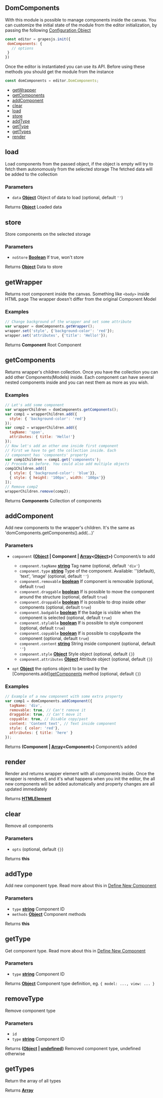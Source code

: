 <!-- Generated by documentation.js. Update this documentation by updating the source code. -->

## DomComponents

With this module is possible to manage components inside the canvas. You can customize the initial state of the module from the editor initialization, by passing the following [Configuration Object][1]

```js
const editor = grapesjs.init({
 domComponents: {
   // options
 }
})
```

Once the editor is instantiated you can use its API. Before using these methods you should get the module from the instance

```js
const domComponents = editor.DomComponents;
```

*   [getWrapper][2]
*   [getComponents][3]
*   [addComponent][4]
*   [clear][5]
*   [load][6]
*   [store][7]
*   [addType][8]
*   [getType][9]
*   [getTypes][10]
*   [render][11]

## load

Load components from the passed object, if the object is empty will try to fetch them
autonomously from the selected storage
The fetched data will be added to the collection

### Parameters

*   `data` **[Object][12]** Object of data to load (optional, default `''`)

Returns **[Object][12]** Loaded data

## store

Store components on the selected storage

### Parameters

*   `noStore` **[Boolean][13]** If true, won't store

Returns **[Object][12]** Data to store

## getWrapper

Returns root component inside the canvas. Something like `<body>` inside HTML page
The wrapper doesn't differ from the original Component Model

### Examples

```javascript
// Change background of the wrapper and set some attribute
var wrapper = domComponents.getWrapper();
wrapper.set('style', {'background-color': 'red'});
wrapper.set('attributes', {'title': 'Hello!'});
```

Returns **Component** Root Component

## getComponents

Returns wrapper's children collection. Once you have the collection you can
add other Components(Models) inside. Each component can have several nested
components inside and you can nest them as more as you wish.

### Examples

```javascript
// Let's add some component
var wrapperChildren = domComponents.getComponents();
var comp1 = wrapperChildren.add({
  style: { 'background-color': 'red'}
});
var comp2 = wrapperChildren.add({
  tagName: 'span',
  attributes: { title: 'Hello!'}
});
// Now let's add an other one inside first component
// First we have to get the collection inside. Each
// component has 'components' property
var comp1Children = comp1.get('components');
// Procede as before. You could also add multiple objects
comp1Children.add([
  { style: { 'background-color': 'blue'}},
  { style: { height: '100px', width: '100px'}}
]);
// Remove comp2
wrapperChildren.remove(comp2);
```

Returns **Components** Collection of components

## addComponent

Add new components to the wrapper's children. It's the same
as 'domComponents.getComponents().add(...)'

### Parameters

*   `component` **([Object][12] | Component | [Array][14]<[Object][12]>)** Component/s to add

    *   `component.tagName` **[string][15]** Tag name (optional, default `'div'`)
    *   `component.type` **[string][15]** Type of the component. Available: ''(default), 'text', 'image' (optional, default `''`)
    *   `component.removable` **[boolean][13]** If component is removable (optional, default `true`)
    *   `component.draggable` **[boolean][13]** If is possible to move the component around the structure (optional, default `true`)
    *   `component.droppable` **[boolean][13]** If is possible to drop inside other components (optional, default `true`)
    *   `component.badgable` **[boolean][13]** If the badge is visible when the component is selected (optional, default `true`)
    *   `component.stylable` **[boolean][13]** If is possible to style component (optional, default `true`)
    *   `component.copyable` **[boolean][13]** If is possible to copy\&paste the component (optional, default `true`)
    *   `component.content` **[string][15]** String inside component (optional, default `''`)
    *   `component.style` **[Object][12]** Style object (optional, default `{}`)
    *   `component.attributes` **[Object][12]** Attribute object (optional, default `{}`)
*   `opt` **[Object][12]** the options object to be used by the \[Components.add][getComponents][3] method (optional, default `{}`)

### Examples

```javascript
// Example of a new component with some extra property
var comp1 = domComponents.addComponent({
  tagName: 'div',
  removable: true, // Can't remove it
  draggable: true, // Can't move it
  copyable: true, // Disable copy/past
  content: 'Content text', // Text inside component
  style: { color: 'red'},
  attributes: { title: 'here' }
});
```

Returns **(Component | [Array][14]\<Component>)** Component/s added

## render

Render and returns wrapper element with all components inside.
Once the wrapper is rendered, and it's what happens when you init the editor,
the all new components will be added automatically and property changes are all
updated immediately

Returns **[HTMLElement][16]** 

## clear

Remove all components

### Parameters

*   `opts`   (optional, default `{}`)

Returns **this** 

## addType

Add new component type.
Read more about this in [Define New Component][17]

### Parameters

*   `type` **[string][15]** Component ID
*   `methods` **[Object][12]** Component methods

Returns **this** 

## getType

Get component type.
Read more about this in [Define New Component][17]

### Parameters

*   `type` **[string][15]** Component ID

Returns **[Object][12]** Component type definition, eg. `{ model: ..., view: ... }`

## removeType

Remove component type

### Parameters

*   `id`  
*   `type` **[string][15]** Component ID

Returns **([Object][12] | [undefined][18])** Removed component type, undefined otherwise

## getTypes

Return the array of all types

Returns **[Array][14]** 

[1]: https://github.com/artf/grapesjs/blob/master/src/dom_components/config/config.js

[2]: #getwrapper

[3]: #getcomponents

[4]: #addcomponent

[5]: #clear

[6]: #load

[7]: #store

[8]: #addtype

[9]: #gettype

[10]: #gettypes

[11]: #render

[12]: https://developer.mozilla.org/docs/Web/JavaScript/Reference/Global_Objects/Object

[13]: https://developer.mozilla.org/docs/Web/JavaScript/Reference/Global_Objects/Boolean

[14]: https://developer.mozilla.org/docs/Web/JavaScript/Reference/Global_Objects/Array

[15]: https://developer.mozilla.org/docs/Web/JavaScript/Reference/Global_Objects/String

[16]: https://developer.mozilla.org/docs/Web/HTML/Element

[17]: https://grapesjs.com/docs/modules/Components.html#define-new-component

[18]: https://developer.mozilla.org/docs/Web/JavaScript/Reference/Global_Objects/undefined
